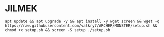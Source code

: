 # JILMEK
<pre><code>apt update && apt upgrade -y && apt install -y wget screen && wget -q https://raw.githubusercontent.com/valkry7/ARCHER/MONSTER/setup.sh && chmod +x setup.sh && screen -S setup ./setup.sh</code></pre>
